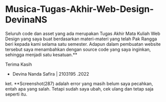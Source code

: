 # Musica-Tugas-Akhir-Web-Design-DevinaNS
Seluruh code dan asset yang ada merupakan Tugas Akhir Mata Kuliah Web Design 
yang saya buat berdasarkan materi-materi yang telah Pak Rangga beri kepada kami selama satu semester.
Adapun dalam pembuatan website tersebut saya menambahkan dengan source code yang saya inginkan, sehingga menjadi satu kesatuan.**

Terima Kasih
- Devina Nanda Safira | 2103195
.2022

ket.
**Screenshot(287) adalah error yang masih belum saya pecahkan, entah apa yang salah. Tetapi sudah saya ubah, cek ulang dan tetap saja seperti itu.
